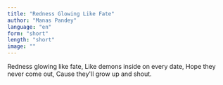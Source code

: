 ```yaml
---
title: "Redness Glowing Like Fate"
author: "Manas Pandey"
language: "en"
form: "short"
length: "short"
image: ""
---
```

Redness glowing like fate,
Like demons inside on every date,
Hope they never come out,
Cause they'll grow up and shout.